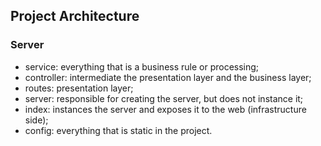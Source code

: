 ## Project Architecture

### Server

- service: everything that is a business rule or processing;
- controller: intermediate the presentation layer and the business layer;
- routes: presentation layer;
- server: responsible for creating the server, but does not instance it;
- index: instances the server and exposes it to the web (infrastructure side);
- config: everything that is static in the project.
